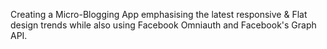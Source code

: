 Creating a Micro-Blogging App emphasising the latest responsive & Flat design trends while also using Facebook Omniauth and Facebook's Graph API.
